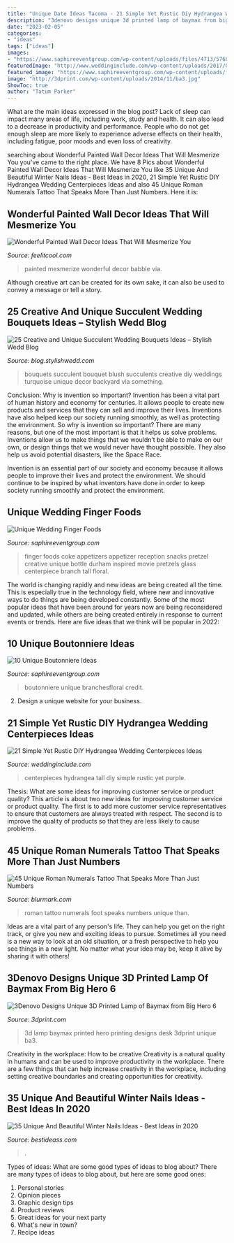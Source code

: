 ```yaml
---
title: "Unique Date Ideas Tacoma - 21 Simple Yet Rustic Diy Hydrangea Wedding Centerpieces Ideas"
description: "3denovo designs unique 3d printed lamp of baymax from big hero 6"
date: "2023-02-05"
categories:
- "ideas"
tags: ["ideas"]
images:
- "https://www.saphireeventgroup.com/wp-content/uploads/files/4713/5768/4733/2205-j-IMG_9946.JPG"
featuredImage: "http://www.weddinginclude.com/wp-content/uploads/2017/07/Purple-and-White-Tall-Hydrangea-Centerpieces.jpg"
featured_image: "https://www.saphireeventgroup.com/wp-content/uploads/files/4713/5768/4733/2205-j-IMG_9946.JPG"
image: "http://3dprint.com/wp-content/uploads/2014/11/ba3.jpg"
ShowToc: true
author: "Tatum Parker"
---
```



What are the main ideas expressed in the blog post?
Lack of sleep can impact many areas of life, including work, study and health. It can also lead to a decrease in productivity and performance. People who do not get enough sleep are more likely to experience adverse effects on their health, including fatigue, poor moods and even loss of creativity.

	

		
searching about Wonderful Painted Wall Decor Ideas That Will Mesmerize You you've came to the right place. We have 8 Pics about Wonderful Painted Wall Decor Ideas That Will Mesmerize You like 35 Unique And Beautiful Winter Nails Ideas - Best Ideas in 2020, 21 Simple Yet Rustic DIY Hydrangea Wedding Centerpieces Ideas and also 45 Unique Roman Numerals Tattoo That Speaks More Than Just Numbers. Here it is:
		
    
## Wonderful Painted Wall Decor Ideas That Will Mesmerize You

<img loading=lazy src="https://feelitcool.com/wp-content/uploads/2016/01/nursery-trendy-wall-painting.jpg" onerror="this.onerror=null;this.src='https://tse1.mm.bing.net/th?id=OIP.ucAUIPD3bZcDgCHNugTWKQHaLH&amp;pid=15.1';" alt="Wonderful Painted Wall Decor Ideas That Will Mesmerize You">

_Source: feelitcool.com_

>painted mesmerize wonderful decor babble via. 

	

Although creative art can be created for its own sake, it can also be used to convey a message or tell a story.

    
## 25 Creative And Unique Succulent Wedding Bouquets Ideas – Stylish Wedd Blog

<img loading=lazy src="http://blog.stylishwedd.com/wp-content/uploads/2017/04/amazing-oversized-green-and-blush-wedding-bouquets.jpg" onerror="this.onerror=null;this.src='https://tse3.mm.bing.net/th?id=OIP.a628Mz5FT77M1xZiOJ-adQHaLH&amp;pid=15.1';" alt="25 Creative and Unique Succulent Wedding Bouquets Ideas – Stylish Wedd Blog">

_Source: blog.stylishwedd.com_

>bouquets succulent bouquet blush succulents creative diy weddings turquoise unique decor backyard via something. 

	

Conclusion: Why is invention so important?
Invention has been a vital part of human history and economy for centuries. It allows people to create new products and services that they can sell and improve their lives. Inventions have also helped keep our society running smoothly, as well as protecting the environment.
So why is invention so important? There are many reasons, but one of the most important is that it helps us solve problems. Inventions allow us to make things that we wouldn’t be able to make on our own, or design things that we would never have thought possible. They also help us avoid potential disasters, like the Space Race.

 Invention is an essential part of our society and economy because it allows people to improve their lives and protect the environment. We should continue to be inspired by what inventors have done in order to keep society running smoothly and protect the environment.

    
## Unique Wedding Finger Foods

<img loading=lazy src="https://www.saphireeventgroup.com/wp-content/uploads/files/4713/5768/4733/2205-j-IMG_9946.JPG" onerror="this.onerror=null;this.src='https://tse2.mm.bing.net/th?id=OIP.jx2kKxiEI7nXfMGw8vZ7oAHaLG&amp;pid=15.1';" alt="Unique Wedding Finger Foods">

_Source: saphireeventgroup.com_

>finger foods coke appetizers appetizer reception snacks pretzel creative unique bottle durham inspired movie pretzels glass centerpiece branch tall floral. 

	

The world is changing rapidly and new ideas are being created all the time. This is especially true in the technology field, where new and innovative ways to do things are being developed constantly. Some of the most popular ideas that have been around for years now are being reconsidered and updated, while others are being created entirely in response to current events or trends. Here are five ideas that we think will be popular in 2022:

    
## 10 Unique Boutonniere Ideas

<img loading=lazy src="http://www.saphireeventgroup.com/wp-content/uploads/files/2114/5694/2697/unique_boutonniere_4.jpg" onerror="this.onerror=null;this.src='https://tse1.mm.bing.net/th?id=OIP.5TqLrgNHkZo4s1fshs03xAAAAA&amp;pid=15.1';" alt="10 Unique Boutonniere Ideas">

_Source: saphireeventgroup.com_

>boutonniere unique branchesfloral credit. 

	

2. Design a unique website for your business.

    
## 21 Simple Yet Rustic DIY Hydrangea Wedding Centerpieces Ideas

<img loading=lazy src="http://www.weddinginclude.com/wp-content/uploads/2017/07/Purple-and-White-Tall-Hydrangea-Centerpieces.jpg" onerror="this.onerror=null;this.src='https://tse2.mm.bing.net/th?id=OIP.DnSFLwfXAqWysoEVjvOtqwHaLH&amp;pid=15.1';" alt="21 Simple Yet Rustic DIY Hydrangea Wedding Centerpieces Ideas">

_Source: weddinginclude.com_

>centerpieces hydrangea tall diy simple rustic yet purple. 

	

Thesis: What are some ideas for improving customer service or product quality?
This article is about two new ideas for improving customer service or product quality. The first is to add more customer service representatives to ensure that customers are always treated with respect. The second is to improve the quality of products so that they are less likely to cause problems.

    
## 45 Unique Roman Numerals Tattoo That Speaks More Than Just Numbers

<img loading=lazy src="https://www.blurmark.com/wp-content/uploads/2017/06/Charming-Roman-Numerals-Tattoo-on-Foot.jpg" onerror="this.onerror=null;this.src='https://tse4.mm.bing.net/th?id=OIP.8TdqM72rFAk5sl5YhQecIwHaNK&amp;pid=15.1';" alt="45 Unique Roman Numerals Tattoo That Speaks More Than Just Numbers">

_Source: blurmark.com_

>roman tattoo numerals foot speaks numbers unique than. 

	

Ideas are a vital part of any person's life. They can help you get on the right track, or give you new and exciting ideas to pursue. Sometimes all you need is a new way to look at an old situation, or a fresh perspective to help you see things in a new light. No matter what your idea may be, keep it alive by sharing it with others!

    
## 3Denovo Designs Unique 3D Printed Lamp Of Baymax From Big Hero 6

<img loading=lazy src="http://3dprint.com/wp-content/uploads/2014/11/ba3.jpg" onerror="this.onerror=null;this.src='https://tse3.mm.bing.net/th?id=OIP.pa4c51yRG3-GhJ4i0KP7ewHaEI&amp;pid=15.1';" alt="3Denovo Designs Unique 3D Printed Lamp of Baymax from Big Hero 6">

_Source: 3dprint.com_

>3d lamp baymax printed hero printing designs desk 3dprint unique ba3. 

	

Creativity in the workplace: How to be creative
Creativity is a natural quality in humans and can be used to improve productivity in the workplace. There are a few things that can help increase creativity in the workplace, including setting creative boundaries and creating opportunities for creativity.

    
## 35 Unique And Beautiful Winter Nails Ideas - Best Ideas In 2020

<img loading=lazy src="https://www.bestideass.com/wp-content/uploads/2020/02/13-winter-nail-ideas-24022020101613.jpg" onerror="this.onerror=null;this.src='https://tse3.mm.bing.net/th?id=OIP.2tMgP_hHFZALvSydzCFYqwHaJx&amp;pid=15.1';" alt="35 Unique And Beautiful Winter Nails Ideas - Best Ideas in 2020">

_Source: bestideass.com_

>. 

	

Types of ideas: What are some good types of ideas to blog about?
There are many types of ideas to blog about, but here are some good ones:
1. Personal stories 
2. Opinion pieces 
3. Graphic design tips 
4. Product reviews 
5. Great ideas for your next party 
6. What's new in town? 
7. Recipe ideas 

